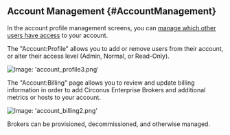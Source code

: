## Account Management {#AccountManagement}
In the account profile management screens, you can [manage which other users have access](/Administration/Account/Users.md) to your account.

The "Account:Profile" allows you to add or remove users from their account, or alter their access level (Admin, Normal, or Read-Only).

![Image: 'account_profile3.png'](/images/circonus/account_profile3.png)

The "Account:Billing" page allows you to review and update billing information in order to add Circonus Enterprise Brokers and additional metrics or hosts to your account.

![Image: 'account_billing2.png'](/images/circonus/account_billing2.png)

Brokers can be provisioned, decommissioned, and otherwise managed.
